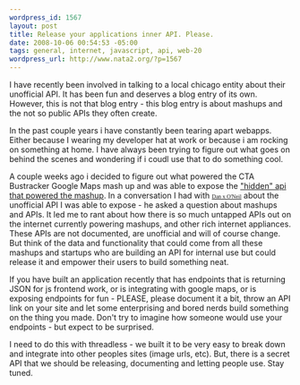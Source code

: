 ```yaml
--- 
wordpress_id: 1567
layout: post
title: Release your applications inner API. Please.
date: 2008-10-06 00:54:53 -05:00
tags: general, internet, javascript, api, web-20
wordpress_url: http://www.nata2.org/?p=1567
---
```

I have recently been involved in talking to a local chicago entity about their unofficial API. It has been fun and deserves a blog entry of its own. However, this is not that blog entry - this blog entry is about mashups and the not so public APIs they often create.

In the past couple years i have constantly been tearing apart webapps. Either because I wearing my developer hat at work or because i am rocking on something at home. I have always been trying to figure out what goes on behind the scenes and wondering if i coudl use that to do something cool.

A couple weeks ago i decided to figure out what powered the CTA Bustracker Google Maps mash up and was able to expose the <a href="http://chicago.transitapi.com/">"hidden" api that powered the mashup</a>. In a conversation I had with <a href="http://www.juggernautco.com/about.html"><span style="font-family: Georgia,Times New Roman,Times,serif; font-size: x-small;">Dan x O'Neil</span></a> about the unofficial API I was able to expose - he asked a question about mashups and APIs. It led me to rant about how there is so much untapped APIs out on the internet currently powering mashups, and other rich internet appliances. These APIs are not documented, are unofficial and will of course change. But think of the data and functionality that could come from all these mashups and startups who are building an API for internal use but could release it and empower their users to build something neat.

If you have built an application recently that has endpoints that is returning JSON for js frontend work, or is integrating with google maps, or is exposing endpoints for fun - PLEASE, please document it a bit, throw an API link on your site and let some enterprising and bored nerds build something on the thing you made. Don't try to imagine how someone would use your endpoints - but expect to be surprised.

I need to do this with threadless - we built it to be very easy to break down and integrate into other peoples sites (image urls, etc). But, there is a secret API that we should be releasing, documenting and letting people use. Stay tuned.

